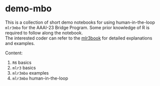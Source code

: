 # demo-mbo

This is a collection of short demo notebooks for using human-in-the-loop `mlr3mbo` for the AAAI-23 Bridge Program.
Some prior knowledge of R is required to follow along the notebook.   
The interested coder can refer to the [mlr3book](https://mlr3book.mlr-org.com/) for detailed explanations and examples.

Content:

1. `R6` basics
2. `mlr3` basics
3. `mlr3mbo` examples
4. `mlr3mbo` human-in-the-loop
